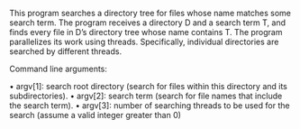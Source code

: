 This program searches a directory tree for files whose name matches some search term.
The program receives a directory D and a search term T, and finds every file
in D’s directory tree whose name contains T. The program parallelizes its work using threads.
Specifically, individual directories are searched by different threads.

Command line arguments:

• argv[1]: search root directory (search for files within this directory and its subdirectories).
• argv[2]: search term (search for file names that include the search term).
• argv[3]: number of searching threads to be used for the search (assume a valid integer greater
than 0)
